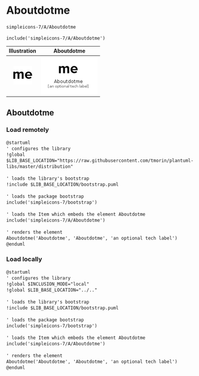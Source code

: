 # Aboutdotme


```text
simpleicons-7/A/Aboutdotme
```

```text
include('simpleicons-7/A/Aboutdotme')
```



| Illustration | Aboutdotme |
| :---: | :---: |
| ![illustration for Illustration](../../simpleicons-7/A/Aboutdotme.png) | ![illustration for Aboutdotme](../../simpleicons-7/A/Aboutdotme.Local.png) |




## Aboutdotme

### Load remotely
```plantuml
@startuml
' configures the library
!global $LIB_BASE_LOCATION="https://raw.githubusercontent.com/tmorin/plantuml-libs/master/distribution"

' loads the library's bootstrap
!include $LIB_BASE_LOCATION/bootstrap.puml

' loads the package bootstrap
include('simpleicons-7/bootstrap')

' loads the Item which embeds the element Aboutdotme
include('simpleicons-7/A/Aboutdotme')

' renders the element
Aboutdotme('Aboutdotme', 'Aboutdotme', 'an optional tech label')
@enduml
```

### Load locally
```plantuml
@startuml
' configures the library
!global $INCLUSION_MODE="local"
!global $LIB_BASE_LOCATION="../.."

' loads the library's bootstrap
!include $LIB_BASE_LOCATION/bootstrap.puml

' loads the package bootstrap
include('simpleicons-7/bootstrap')

' loads the Item which embeds the element Aboutdotme
include('simpleicons-7/A/Aboutdotme')

' renders the element
Aboutdotme('Aboutdotme', 'Aboutdotme', 'an optional tech label')
@enduml
```


